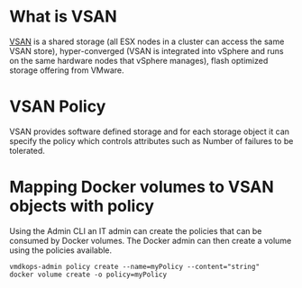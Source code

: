 # What is VSAN
[VSAN](http://www.vmware.com/products/virtual-san.html) is a shared storage (all ESX nodes in a cluster can access the same VSAN store), hyper-converged (VSAN is integrated into vSphere and runs on the same hardware nodes that vSphere manages), flash optimized storage offering from VMware.
# VSAN Policy
VSAN provides software defined storage and for each storage object it can specify the policy which controls attributes such as Number of failures to be tolerated.

# Mapping Docker volumes to VSAN objects with policy

Using the Admin CLI an IT admin can create the policies that can be consumed by Docker volumes. The Docker admin can then create a volume using the policies available.
```
vmdkops-admin policy create --name=myPolicy --content="string"
docker volume create -o policy=myPolicy
```
